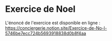 # Exercice de Noel

L'énoncé de l'exercice est disponible en ligne : https://conciergerie.notion.site/Exercice-de-No-l-5746be7ecc724b5693918838d0b8f4aa